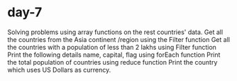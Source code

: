 # day-7
Solving problems using array functions on the rest countries' data.
Get all the countries from the Asia continent /region using the Filter function
Get all the countries with a population of less than 2 lakhs using Filter function
Print the following details name, capital, flag using forEach function
Print the total population of countries using reduce function
Print the country which uses US Dollars as currency.
